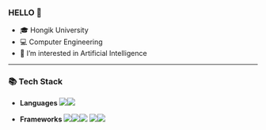 ### HELLO 👋
- 🎓 Hongik University
- 💻 Computer Engineering
- 🌱 I’m interested in Artificial Intelligence

<!--[![kybeen's GitHub stats](https://github-readme-stats.vercel.app/api?username=kybeen)](https://github.com/kybeen/github-readme-stats)-->


-----

### 📚 Tech Stack
- **Languages**
<img src="https://img.shields.io/badge/Python-3776AB?style=for-the-badge&logo=Python&logoColor=white"><img src="https://img.shields.io/badge/JavaScript-F7DF1E?style=for-the-badge&logo=JavaScript&logoColor=white">

- **Frameworks**
<img src="https://img.shields.io/badge/ReactNative-61DAFB?style=for-the-badge&logo=React&logoColor=white"><img src="https://img.shields.io/badge/Django-092E20?style=for-the-badge&logo=Django&logoColor=white"><img src="https://img.shields.io/badge/sklearn-F7931E?style=for-the-badge&logo=scikit-learn&logoColor=white">
<img src="https://img.shields.io/badge/TensorFlow-FF6F00?style=for-the-badge&logo=TensorFlow&logoColor=white"><img src="https://img.shields.io/badge/Keras-D00000?style=for-the-badge&logo=Keras&logoColor=white">
